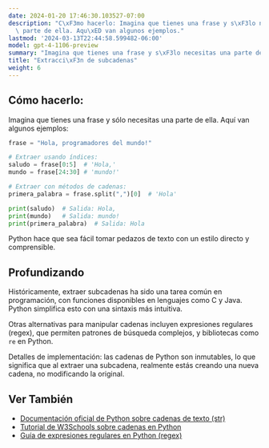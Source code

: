 ```yaml
---
date: 2024-01-20 17:46:30.103527-07:00
description: "C\xF3mo hacerlo: Imagina que tienes una frase y s\xF3lo necesitas una\
  \ parte de ella. Aqu\xED van algunos ejemplos."
lastmod: '2024-03-13T22:44:58.599482-06:00'
model: gpt-4-1106-preview
summary: "Imagina que tienes una frase y s\xF3lo necesitas una parte de ella."
title: "Extracci\xF3n de subcadenas"
weight: 6
---
```


## Cómo hacerlo:
Imagina que tienes una frase y sólo necesitas una parte de ella. Aquí van algunos ejemplos:

```Python
frase = "Hola, programadores del mundo!"

# Extraer usando índices:
saludo = frase[0:5]  # 'Hola,'
mundo = frase[24:30] # 'mundo!'

# Extraer con métodos de cadenas:
primera_palabra = frase.split(",")[0]  # 'Hola'

print(saludo)  # Salida: Hola,
print(mundo)   # Salida: mundo!
print(primera_palabra)  # Salida: Hola
```

Python hace que sea fácil tomar pedazos de texto con un estilo directo y comprensible.

## Profundizando
Históricamente, extraer subcadenas ha sido una tarea común en programación, con funciones disponibles en lenguajes como C y Java. Python simplifica esto con una sintaxis más intuitiva. 

Otras alternativas para manipular cadenas incluyen expresiones regulares (regex), que permiten patrones de búsqueda complejos, y bibliotecas como `re` en Python.

Detalles de implementación: las cadenas de Python son inmutables, lo que significa que al extraer una subcadena, realmente estás creando una nueva cadena, no modificando la original.

## Ver También
- [Documentación oficial de Python sobre cadenas de texto (str)](https://docs.python.org/3/library/stdtypes.html#str)
- [Tutorial de W3Schools sobre cadenas en Python](https://www.w3schools.com/python/python_strings.asp)
- [Guía de expresiones regulares en Python (regex)](https://docs.python.org/3/library/re.html)
